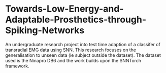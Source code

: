 # Towards-Low-Energy-and-Adaptable-Prosthetics-through-Spiking-Networks
An undergraduate research project into test time adaption of a classifer of transradial EMG data using SNN. This research focuses on the generalisation to unseen data (ie subject outside the dataset). The dataset used is the Ninapro DB6 and the work builds upon the SNNTorch framework.
